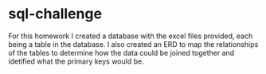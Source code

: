 # sql-challenge
For this homework I created a database with the excel files provided, each being a table in the database. I also created an ERD to map the relationships of the tables to determine how the data could be joined together and idetified what the primary keys would be. 

